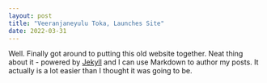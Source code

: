 ```yaml
---
layout: post
title: "Veeranjaneyulu Toka, Launches Site"
date: 2022-03-31
---
```


Well. Finally got around to putting this old website together. Neat thing about it - powered by [Jekyll](http://jekyllrb.com) and I can use Markdown to author my posts. It actually is a lot easier than I thought it was going to be.

